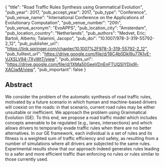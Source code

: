 {
  "title": "Road Traffic Rules Synthesis using Grammatical Evolution",
  "pub_year": 2017,
  "pub_accept_year": 2017,
  "pub_type": "Conference",
  "pub_venue_name": "International Conference on the Applications of Evolutionary Computation",
  "pub_venue_number": "20th",
  "pub_venue_acronym": "EvoAPPS",
  "pub_location_city": "Amsterdam",
  "pub_location_country": "Netherlands",
  "pub_authors": "Medvet, Eric; Bartoli, Alberto; Talamini, Jacopo",
  "pub_doi": "10.1007/978-3-319-55792-2_12",
  "pub_publisher_url": "https://link.springer.com/chapter/10.1007%2F978-3-319-55792-2_12",
  "pub_fulltext_url": "https://drive.google.com/file/d/18C4b0DkI9u77A1vE-VJXSLV94-7XyWtT/view",
  "pub_slides_url": "https://drive.google.com/file/d/1XMa50GeeVDnEnFTUQSlYDjx9l-XACiwM/view",
  "pub_important": false
}

## Abstract
We consider the problem of the automatic synthesis of road traffic rules, motivated by a future scenario in which human and machine-based drivers will coexist on the roads: in that scenario, current road rules may be either unsuitable or inefficient. We approach the problem using Grammatical Evolution (GE). To this end, we propose a road traffic model which includes concepts amenable to be regulated (e.g., lanes, intersections) and which allows drivers to temporarily evade traffic rules when there are no better alternatives. In our GE framework, each individual is a set of rules and its fitness is a weighted sum of traffic efficiency and safety, as resulting from a number of simulations where all drivers are subjected to the same rules. Experimental results show that our approach indeed generates rules leading to a safer and more efficient traffic than enforcing no rules or rules similar to those currently used.
